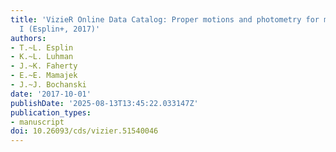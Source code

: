 ```yaml
---
title: 'VizieR Online Data Catalog: Proper motions and photometry for members of Cha
  I (Esplin+, 2017)'
authors:
- T.~L. Esplin
- K.~L. Luhman
- J.~K. Faherty
- E.~E. Mamajek
- J.~J. Bochanski
date: '2017-10-01'
publishDate: '2025-08-13T13:45:22.033147Z'
publication_types:
- manuscript
doi: 10.26093/cds/vizier.51540046
---
```

